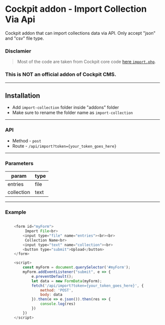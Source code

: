 # Cockpit addon - Import Collection Via Api

Cockpit addon that can import collections data via API. Only accept "json" and "csv" file type.

### Disclamier 
> Most of the code are taken from Cockpit core code [here `import.php`](https://github.com/agentejo/cockpit/blob/b0a2350b099d686b81e9c1b48fffef8845b85939/modules/Collections/Controller/Import.php#L28). 

### This is NOT an official addon of Cockpit CMS.

--------

## Installation

- Add `import-collection` folder inside "addons" folder
- Make sure to rename the folder name as `import-collection`


--------

### API

- Method - `post`
- Route - `/api/import?token={your_token_goes_here}`

--------

### Parameters

| param      | type      |
| ---------- | --------- |
| entries    | file      |
| collection | text      |

--------

### Example
```javascript

    <form id="myForm">
         Import File<br>
        <input type="file" name="entries"><br><br>
         Collection Name<br>
        <input type="text" name="collection"><br>
        <button type="submit">Upload</button>
    </form>

    <script>
        const myForm = document.querySelector('#myForm');
        myForm.addEventListener("submit", e => {
            e.preventDefault();
            let data = new FormData(myForm);
            fetch('/api/import?token={your_token_goes_here}', {
                method: 'POST',
                body: data
            }).then(e => e.json()).then(res => {
                console.log(res)
            })
        })
    </script>
    
```
